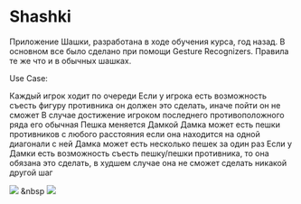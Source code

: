 # Shashki

Приложение Шашки, разработана в ходе обучения курса, год назад. В основном все было сделано при помощи Gesture Recognizers. Правила те же что и в обычных шашках.

Use Case:

Каждый игрок ходит по очереди
Если у игрока есть возможность съесть фигуру противника он должен это сделать, иначе пойти он не сможет
В случае достижение игроком последнего противоположного ряда его обычная Пешка меняется Дамкой 
Дамка может есть пешки противников с любого расстояния если она находится на одной диагонали с ней
Дамка может есть несколько пешек за один раз
Если у Дамки есть возможность съесть пешку/пешки противника, то она обязана это сделать, в худшем случае она не сможет сделать никакой другой шаг


![](http://cs625631.vk.me/v625631950/29769/TSRqdRwrC10.jpg) &nbsp ![](http://cs625631.vk.me/v625631950/29773/GFjmhuUAhY4.jpg)
